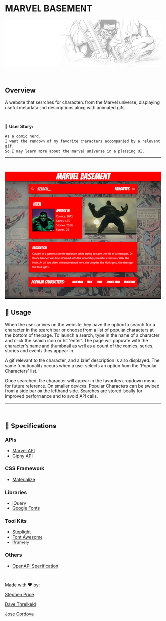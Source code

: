 # MARVEL BASEMENT

![Hulk](./assets/images/hulk.jpg)

<br>

## Overview
A website that searches for characters from the Marvel universe, displaying useful metadata and descriptions along with animated gifs.

<br>

:bust_in_silhouette: **User Story:**
```
As a comic nerd.
I want the rundown of my favorite characters accompanied by a relevant gif.
So I may learn more about the marvel universe in a pleasing UI.
```

<hr>
<br>

![screenshot](./assets/images/MB-screenshot.png)

## :telescope: Usage
When the user arrives on the website they have the option to search for a character in the search bar or choose from a list of popular characters at the bottom of the page. To launch a search, type in the name of a character and click the search icon or hit 'enter'. The page will populate with the character's name and thumbnail as well as a count of the comics, series, stories and events they appear in. 

A gif relevant to the character, and a brief description is also displayed. The same functionality occurs when a user selects an option from the 'Popular Characters' list. 

Once searched, the character will appear in the favorites dropdown menu for future reference. On smaller devices, Popular Characters can be swiped from a side bar on the lefthand side. Searches are stored locally for improved performance and to avoid API calls.


<hr>
<br>

## :wrench: Specifications

### APIs

- [Marvel API](https://developer.marvel.com/docs)
- [Giphy API](https://developers.giphy.com/)

### CSS Framework
- [Materialize](https://materializecss.com/)

### Libraries
- [jQuery](https://jquery.com/)
- [Google Fonts](https://fonts.google.com/specimen/Bangers#standard-styles)

### Tool Kits
- [Stoplight](https://stoplight.io/)
- [Font Awesome](https://fontawesome.com/start)
- [iframely](https://iframely.com/)

### Others
- [OpenAPI Specification](https://www.openapis.org/)

<br>

Made with :heart: by:

[Stephen Price](https://github.com/stephenlprice)

[Dave Threlkeld](https://github.com/Dethrelkeld)

[Jose Cordova](https://github.com/JoseCordova42)

